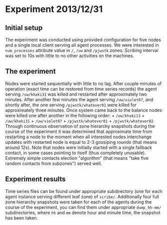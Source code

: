 Experiment 2013/12/31
=====================

Initial setup
-------------
The experiment was conducted using provided configuration for five nodes and a single local client serving all agent
processes. We were interested in `num_processes` attribute value in `/`, `/uw` and `/pjwstk` zones. Scribing interval
was set to 10s with little to no other activities on the machines.

The experiment
--------------
Nodes were started sequentially with little to no lag.
After couple minutes of operation (exact time can be restored from time series records) the agent serving `/uw/khaki31`
was killed and restarted after approximately two minutes.
After another few minutes the agent serving `/uw/violet07`, and shortly after, the one serving `/pjwstk/whatever01` were
killed for approximately three minutes.
Once system came back to the balance nodes were killed one after another in the following order:
    +   `/uw/khaki13`
    +   `/uw/khaki31`
    +   `/uw/violet07`
    +   `/pjwstk/whatever01`
    +   `/pjwstk/whatever02`
Through continuous observation of zone hierarchy snapshots during the course of the experiment it was determined that
approximate time from restarting a node to the moment when all interested nodes interchange updates with restarted node
is equal to 2-3 gossiping rounds (that means around 12s).
Note that nodes were initially started with a single fallback contact, in some cases pointing to itself (thus completely
unusable). Extremely simple contacts election "algorithm" (that means "take five random contacts from subzones") served
well.

Experiment results
------------------
Time series files can be found under appropriate subdirectory (one for each agent instance serving different leaf zone)
of `scribe/`. Additionally four full zone hierarchy snapshots were taken for each of the agents during the course of the
experiment, you can find them under appropriate `dump_hh-mm/` subdirectories, where `hh` and `mm` denote hour and minute
time, the snapshot has been taken.

